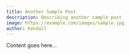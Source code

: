 ```yaml
---
title: Another Sample Post
description: Describing another sample post
image: https://example.com/images/sample.jpg
author: Kendall
---
```


Content goes here…
